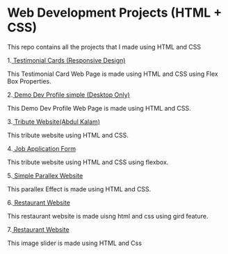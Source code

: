# Web Development Projects (HTML + CSS)

This repo contains all the projects that I made using HTML and CSS

1.[ Testimonial Cards (Responsive Design)](https://ayush24k.github.io/web-dev-projects/3.%20HTML%20%2B%20CSS%20(Projects)/1.%20Testimonial%20Card)

This Testimonial Card Web Page is made using HTML and CSS using Flex Box Properties.

2.[ Demo Dev Profile simple (Desktop Only)](https://ayush24k.github.io/web-dev-projects/3.%20HTML%20%2B%20CSS%20(Projects)/2.%20dev-portfolio)

This Demo Dev Profile Web Page is made using HTML and CSS.

3.[ Tribute Website(Abdul Kalam)](https://ayush24k.github.io/web-dev-projects/3.%20HTML%20%2B%20CSS%20(Projects)/3.%20Tribute%20Website%20(Abdul%20Kalam))

This tribute website using HTML and CSS.

4.[ Job Application Form](https://ayush24k.github.io/web-dev-projects/3.%20HTML%20%2B%20CSS%20(Projects)/4.%20Job%20Applicatin%20form)

This tribute website using HTML and CSS using flexbox.

5.[ Simple Parallex Website](https://ayush24k.github.io/web-dev-projects/3.%20HTML%20%2B%20CSS%20(Projects)/5.%20Simple%20Parralex%20website)

This parallex Effect is made using HTML and CSS.

6.[ Restaurant Website](https://ayush24k.github.io/web-dev-projects/3.%20HTML%20%2B%20CSS%20(Projects)/6.%20Cooking%20Website)

This restaurant website is made uisng html and css using gird feature.

7.[ Restaurant Website](https://ayush24k.github.io/web-dev-projects/3.%20HTML%20%2B%20CSS%20(Projects)/7.%20Image%20Slider)

This image slider is made using HTML and Css

